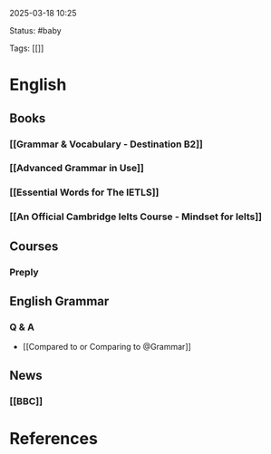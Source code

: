 2025-03-18 10:25

Status: #baby 

Tags: [[]]

# English

## Books

### [[Grammar & Vocabulary - Destination B2]]

### [[Advanced Grammar in Use]]

### [[Essential Words for The IETLS]]

### [[An Official Cambridge Ielts Course - Mindset for Ielts]]

## Courses

### Preply



## English Grammar

### Q & A

- [[Compared to or Comparing to @Grammar]]

## News

### [[BBC]]






# References